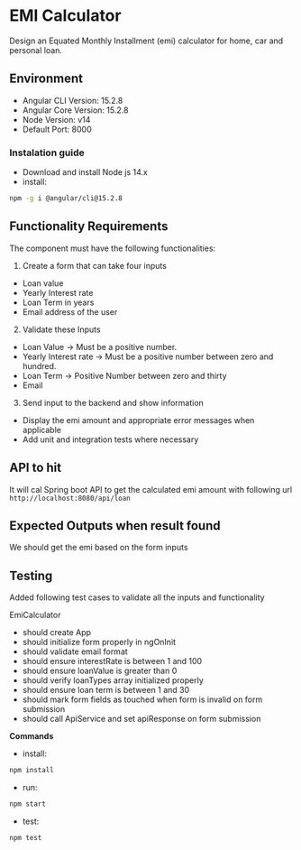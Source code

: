 # EMI Calculator

Design an Equated Monthly Installment (emi) calculator for home, car and personal
loan.

## Environment 

- Angular CLI Version: 15.2.8
- Angular Core Version: 15.2.8
- Node Version: v14
- Default Port: 8000

### Instalation guide
- Download and install Node js 14.x
- install: 
```bash
npm -g i @angular/cli@15.2.8
```

## Functionality Requirements

The component must have the following functionalities:

1. Create a form that can take four inputs

- Loan value
- Yearly Interest rate
- Loan Term in years
- Email address of the user

2. Validate these Inputs

- Loan Value -> Must be a positive number.
- Yearly Interest rate -> Must be a positive number between zero and hundred.
- Loan Term -> Positive Number between zero and thirty
- Email

3. Send input to the backend and show information

- Display the emi amount and appropriate error messages when applicable
- Add unit and integration tests where necessary


## API to hit

It will cal Spring boot API to get the calculated emi amount with following url
`http://localhost:8080/api/loan`

## Expected Outputs when result found

We should get the emi based on the form inputs

## Testing

Added following test cases to validate all the inputs and functionality

 EmiCalculator
 - should create App
 - should initialize form properly in ngOnInit
 - should validate email format
 - should ensure interestRate is between 1 and 100
 - should ensure loanValue is greater than 0
 - should verify loanTypes array initialized properly
 - should ensure loan term is between 1 and 30
 - should mark form fields as touched when form is invalid on form submission
 - should call ApiService and set apiResponse on form submission


**Commands**
- install: 
```bash
npm install
```
- run: 
```bash
npm start
```
- test: 
```bash
npm test
```
